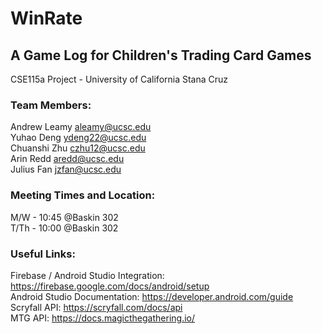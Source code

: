 <h1>WinRate</h1>
<h2>A Game Log for Children's Trading Card Games</h2>
CSE115a Project - University of California Stana Cruz

<h3>Team Members:</h3>

Andrew Leamy <aleamy@ucsc.edu> <br>
Yuhao Deng <ydeng22@ucsc.edu> <br>
Chuanshi Zhu <czhu12@ucsc.edu> <br>
Arin Redd <aredd@ucsc.edu> <br>
Julius Fan <jzfan@ucsc.edu> <br>

<h3>Meeting Times and Location:</h3>

M/W - 10:45 @Baskin 302 <br>
T/Th - 10:00 @Baskin 302

<h3>Useful Links:</h3>

Firebase / Android Studio Integration: https://firebase.google.com/docs/android/setup <br>
Android Studio Documentation: https://developer.android.com/guide  
Scryfall API: https://scryfall.com/docs/api  
MTG API: https://docs.magicthegathering.io/  